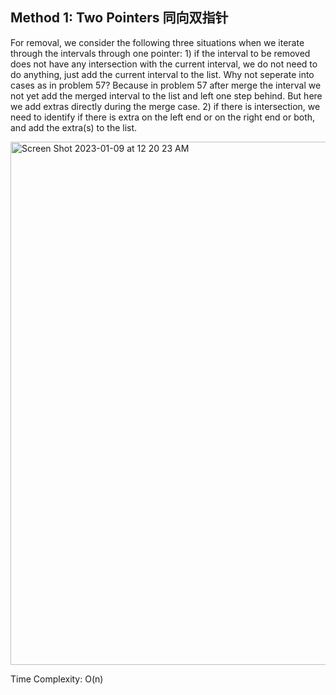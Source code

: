 ## Method 1: Two Pointers 同向双指针

For removal, we consider the following three situations when we iterate through the intervals through one pointer: 1) if the interval to be removed does not have any intersection with the current interval, we do not need to do anything, just add the current interval to the list. Why not seperate into cases as in problem 57? Because in problem 57 after merge the interval we not yet add the merged interval to the list and left one step behind. But here we add extras directly during the merge case. 2) if there is intersection, we need to identify if there is extra on the left end or on the right end or both, and add the extra(s) to the list.

<img width="837" alt="Screen Shot 2023-01-09 at 12 20 23 AM" src="https://user-images.githubusercontent.com/106039830/211250611-36918581-3f81-4bec-9393-cf7ed1d6f631.png">



Time Complexity: O(n)

